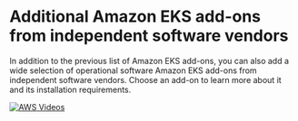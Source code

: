 # Additional Amazon EKS add\-ons from independent software vendors<a name="workloads-add-ons-available-vendors"></a>

In addition to the previous list of Amazon EKS add\-ons, you can also add a wide selection of operational software Amazon EKS add\-ons from independent software vendors\. Choose an add\-on to learn more about it and its installation requirements\.

[![AWS Videos](http://img.youtube.com/vi/https://www.youtube.com/embed/IIPj119mspc/0.jpg)](http://www.youtube.com/watch?v=https://www.youtube.com/embed/IIPj119mspc)